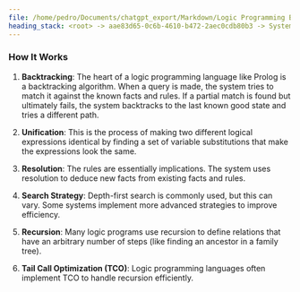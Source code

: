 ```yaml
---
file: /home/pedro/Documents/chatgpt_export/Markdown/Logic Programming Basics.md
heading_stack: <root> -> aae83d65-0c6b-4610-b472-2aec0cdb80b3 -> System -> cd5f65ce-2de1-48c1-aa94-c4163a6f79bd -> System -> aaa22cbb-606f-41d0-b4ae-e591f21bb854 -> User -> e29cce05-dbd4-4728-8c1b-c03f43a7b92e -> Assistant -> Core Components -> How It Works
---
```

### How It Works

1. **Backtracking**: The heart of a logic programming language like Prolog is a backtracking algorithm. When a query is made, the system tries to match it against the known facts and rules. If a partial match is found but ultimately fails, the system backtracks to the last known good state and tries a different path.

2. **Unification**: This is the process of making two different logical expressions identical by finding a set of variable substitutions that make the expressions look the same.

3. **Resolution**: The rules are essentially implications. The system uses resolution to deduce new facts from existing facts and rules.

4. **Search Strategy**: Depth-first search is commonly used, but this can vary. Some systems implement more advanced strategies to improve efficiency.

5. **Recursion**: Many logic programs use recursion to define relations that have an arbitrary number of steps (like finding an ancestor in a family tree).

6. **Tail Call Optimization (TCO)**: Logic programming languages often implement TCO to handle recursion efficiently.


